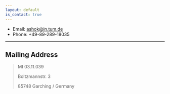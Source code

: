 ```yaml
---
layout: default
is_contact: true
---
```


* Email: <a href="mailto:{{ 'ashok@in.tum.de' | encode_email }}">ashok@in.tum.de</a>
* Phone: +49-89-289-18035

---

## Mailing Address

> MI 03.11.039
> 
> Boltzmannstr. 3
> 
> 85748 Garching / Germany 
